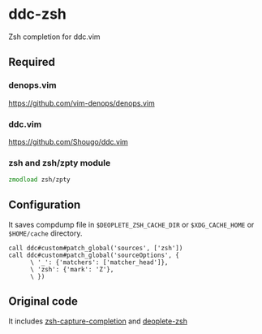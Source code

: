 # ddc-zsh

Zsh completion for ddc.vim

## Required

### denops.vim

https://github.com/vim-denops/denops.vim

### ddc.vim

https://github.com/Shougo/ddc.vim

### zsh and zsh/zpty module

```zsh
zmodload zsh/zpty
```

## Configuration

It saves compdump file in `$DEOPLETE_ZSH_CACHE_DIR` or `$XDG_CACHE_HOME` or
`$HOME/cache` directory.

```vim
call ddc#custom#patch_global('sources', ['zsh'])
call ddc#custom#patch_global('sourceOptions', {
      \ '_': {'matchers': ['matcher_head']},
      \ 'zsh': {'mark': 'Z'},
      \ })
```

## Original code

It includes
[zsh-capture-completion](https://github.com/Valodim/zsh-capture-completion) and
[deoplete-zsh](https://github.com/deoplete-plugins/deoplete-zsh)
